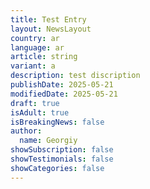 ```yaml
---
title: Test Entry
layout: NewsLayout
country: ar
language: ar
article: string
variant: a
description: test discription
publishDate: 2025-05-21
modifiedDate: 2025-05-21
draft: true
isAdult: true
isBreakingNews: false
author:
  name: Georgiy
showSubscription: false
showTestimonials: false
showCategories: false
---
```


